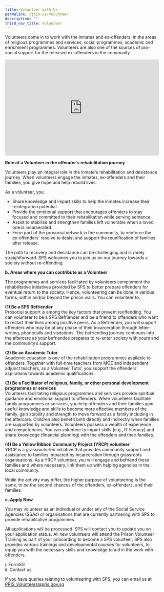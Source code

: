 ```yaml
---
title: Volunteer with Us
permalink: /join-us/Volunteer
description: ""
third_nav_title: Volunteer
---
```

Volunteers come in to work with the inmates and ex-offenders, in the areas of religious programmes and services, social programmes, academic and enrichment programmes. Volunteers are also one of the sources of pro-social support for the released ex-offenders in the community.

<iframe title="YouTube video player" src="https://www.youtube.com/embed/HH-aP6-Jeik" width="100%" height="315" frameborder="0" allowfullscreen="allowfullscreen"></iframe>

**Role of a Volunteer in the offender’s rehabilitation journey**

 Volunteers play an integral role in the inmate's rehabilitation and desistance journey. When volunteers engage the inmates, ex-offenders and their families, you give hope and help rebuild lives.
 
As a volunteer, you:
* Share knowledge and impart skills to help the inmates increase their reintegration potential.
* Provide the emotional support that encourages offenders to stay focused and committed to their rehabilitation while serving sentence.
* Assist to stabilise and strengthen families left vulnerable when a loved one is incarcerated.
* Form part of the prosocial network in the community, to reinforce the ex-offenders’ resolve to desist and support the reunification of families after release.
 
The path to recovery and desistance can be challenging and is rarely straightforward. SPS welcomes you to join us on our journey towards a society without re-offending.


**b. Areas where you can contribute as a Volunteer**

The programmes and services facilitated by volunteers complement the rehabilitative initiatives provided by SPS to better prepare offenders for eventual return to the society. Hence, volunteering can be done in various forms, within and/or beyond the prison walls. You can volunteer to:

**(1) Be a SPS Befriender**<br>
Prosocial support is among the key factors that prevent reoffending. You can volunteer to be a SPS Befriender and be a friend to offenders who want to restart their lives among positive peers. As a Befriender, you will support offenders who may be at any phase of their incarceration through letter-writing, phonecalls and visitations. The befriending journey continues into the aftercare as your befriendee prepares to re-enter society with yours and the community’s support.
 
**(2) Be an Academic Tutor**<br>
Academic education is one of the rehabilitation programmes available to offenders. Together with full-time teachers from MOE and independent adjunct teachers, as a Volunteer Tutor, you support the offenders’ aspirations towards academic qualifications.
 
**(3) Be a Facilitator of religious, family, or other personal development programmes or services**<br>
 Volunteers facilitating religious programmes and services provide spiritual guidance and emotional support to offenders.
 When volunteers facilitate family programmes or services, you help offenders and their families gain useful knowledge and skills to become more effective members of the family, gain stability and strength to move forward as a family including in the aftercare. Children also benefit both directly and indirectly when families are supported by volunteers.
 Volunteers possess a wealth of experience and competencies. You can volunteer to impart skills (e.g., IT literacy) and share knowledge (financial planning) with the offenders and their families.
 
**(4) Be a Yellow Ribbon Community Project (YRCP) volunteer**<br>
YRCP is a grassroots-led initiative that provides community support and assistance to families impacted by incarceration through grassroots organisations. As a YRCP volunteer, you will engage and befriend these families and where necessary, link them up with helping agencies in the local community.
 
While the activity may differ, the higher purpose of volunteering is the same, to be the second chances of the offenders, ex-offenders, and their families. 
 
**c.  Apply Now**

You may volunteer as an individual or under any of the Social Service Agencies (SSAs) or organisations that are currently partnering with SPS to provide rehabilitative programmes. 
 
All applications will be processed. SPS will contact you to update you on your application status. All new volunteers will attend the Prison Volunteer Training as part of your onboarding to become a SPS volunteer. SPS also provides various trainings and developmental courses for volunteers, to equip you with the necessary skills and knowledge to aid in the work with offenders.
 
i. FormSG <br>
ii. Contact us

If you have queries relating to volunteering with SPS, you can email us at <a href="mailto:PRIS_Volunteers@pris.gov.sg">PRIS_Volunteers@pris.gov.sg</a>